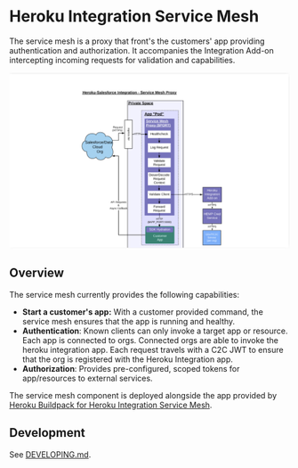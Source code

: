 # Heroku Integration Service Mesh

The service mesh is a proxy that front's the customers' app providing authentication and authorization. It
accompanies the Integration Add-on intercepting incoming requests for validation and capabilities.

![service mesh proxy diagram](/docs/diagram.png)


## Overview

The service mesh currently provides the following capabilities:

- **Start a customer's app:** With a customer provided command, the service mesh ensures that the app is running and healthy.
- **Authentication**: Known clients can only invoke a target app or resource. Each app is connected to orgs. Connected orgs are able to invoke the heroku integration app. Each request travels with a C2C JWT to ensure that the org is registered with the Heroku Integration app.
- **Authorization**: Provides pre-configured, scoped tokens for app/resources to external services.

The service mesh component is deployed alongside the app provided by [Heroku Buildpack for Heroku Integration Service Mesh](https://github.com/heroku/heroku-buildpack-heroku-integration-service-mesh).

## Development
See [DEVELOPING.md](docs/DEVELOPING.md).